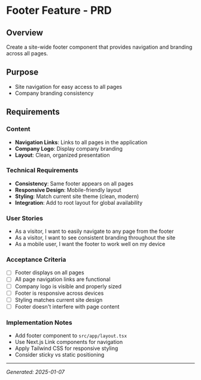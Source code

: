 # Footer Feature - PRD

## Overview
Create a site-wide footer component that provides navigation and branding across all pages.

## Purpose
- Site navigation for easy access to all pages
- Company branding consistency

## Requirements

### Content
- **Navigation Links**: Links to all pages in the application
- **Company Logo**: Display company branding
- **Layout**: Clean, organized presentation

### Technical Requirements
- **Consistency**: Same footer appears on all pages
- **Responsive Design**: Mobile-friendly layout
- **Styling**: Match current site theme (clean, modern)
- **Integration**: Add to root layout for global availability

### User Stories
- As a visitor, I want to easily navigate to any page from the footer
- As a visitor, I want to see consistent branding throughout the site
- As a mobile user, I want the footer to work well on my device

### Acceptance Criteria
- [ ] Footer displays on all pages
- [ ] All page navigation links are functional
- [ ] Company logo is visible and properly sized
- [ ] Footer is responsive across devices
- [ ] Styling matches current site design
- [ ] Footer doesn't interfere with page content

### Implementation Notes
- Add footer component to `src/app/layout.tsx`
- Use Next.js Link components for navigation
- Apply Tailwind CSS for responsive styling
- Consider sticky vs static positioning

---
*Generated: 2025-01-07*
